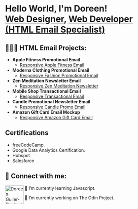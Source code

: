 <h1>Hello World, I'm Doreen! <br/><a href="https://doreen-guiler.github.io">Web Designer</a>, <a href="https://www.linkedin.com/in/doreenguiler">Web Developer (HTML Email Specialist)</a>

<h2>👩🏽‍💻 HTML Email Projects:</h2>

- <b>Apple Fitness Promotional Email</b>
  - [Responsive Apple Fitness Email](https://doreen-guiler.github.io/Apple-Fitness-HTML-Email/)
- <b>Moderna Clothing Promotional Email</b>
  - [Responsive Fashion Promotional Email](https://doreen-guiler.github.io/Moderna-Apparel-HTML-Email/)
- <b>Zen Meditation Newsletter Email</b>
  - [Responsive Zen Meditation Newsletter](https://doreen-guiler.github.io/Zen-Meditation-HTML-Email/)
- <b>Mobile Shop Transactional Email</b>
  - [Responsive Transactional Email](https://doreen-guiler.github.io/Mobile-Shop-HTML-Email/)
- <b>Candle Promotional Newsletter Email</b>
  - [Responsive Candle Promo Email](https://doreen-guiler.github.io/Candle-Promo-email/)
- <b>Amazon Gift Card Email Mockup</b>
  - [Responsive Amazon Gift Card Email](https://doreen-guiler.github.io/Amazon-gift_card-email/)

 


  
<h2>Certifications</h2>

- freeCodeCamp.
- Google Data Analytics Certification.
- Hubspot
- Salesforce

<h2> 🤳 Connect with me:</h2>


[<img align="left" alt="Doreen Guiler-Deslandes | LinkedIn" width="60px" src="https://i.ibb.co/3zn6mW3/linkedin.png" target="_blank" />][linkedin]



[linkedin]: www.linkedin.com/in/doreenguiler

  🌱 I’m currently learning Javascript.
  
   🔭 I’m currently working on The Odin Project.

<!--
**joshmadakor1/joshmadakor1** is a ✨ _special_ ✨ repository because its `README.md` (this file) appears on your GitHub profile.

Here are some ideas to get you started:



- 👯 I’m looking to collaborate on ...
- 🤔 I’m looking for help with ...
- 💬 Ask me about ...
- 📫 How to reach me: ...
- 😄 Pronouns: ...
- ⚡ Fun fact: ...
-->
